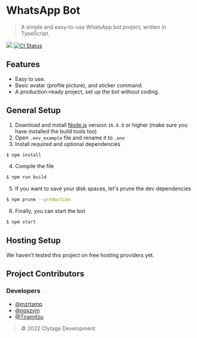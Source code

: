 # WhatsApp Bot

> A simple and easy-to-use WhatsApp bot project, written in TypeScript.

<img src="https://badgen.net/badge/icon/typescript?icon=typescript&label">
<a href="https://github.com/Clytage/rawon/actions?query=workflow%3A%22Lint+code+and+compile+setup+script%22"><img src="https://github.com/Clytage/rawon/workflows/Lint%20code%20and%20compile%20setup%20script/badge.svg" alt="CI Status" /></a>

## Features
- Easy to use.
- Basic avatar (profile picture), and sticker command.
- A production-ready project, set up the bot without coding.

## General Setup
1. Download and install [Node.js](https://nodejs.org) version `16.6.0` or higher (make sure you have installed the build tools too)
2. Open `.env_example` file and rename it to `.env`
3. Install required and optional dependencies
```sh
$ npm install
```
4. Compile the file
```sh
$ npm run build
```
5. If you want to save your disk spaces, let's prune the dev dependencies
```sh
$ npm prune --production
```
6. Finally, you can start the bot
```sh
$ npm start
```

## Hosting Setup

We haven't tested this project on free hosting providers yet.

## Project Contributors

### Developers
- [@mzrtamp](https://github.com/mzrtamp)
- [@noxzym](https://github.com/noxzym)
- [@Tiramitzu](https://github.com/Tiramitzu)

> © 2022 Clytage Development
